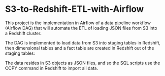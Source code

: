 # S3-to-Redshift-ETL-with-Airflow

This project is the implementation in Airflow of a data pipeline workflow (Airflow DAG) that will automate the ETL of loading JSON files from S3 into a Redshift cluster.

The DAG is implemented to load data from S3 into staging tables in Redshift, then dimensional tables and a fact table are created in Redshift out of the staging tables:


The data resides in S3 objects as JSON files, and so the SQL scripts use the COPY command in Redshift to import all data.
